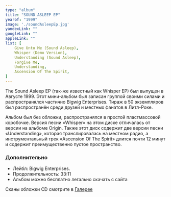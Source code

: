 ```yaml
---
type: "album"
title: "SOUND ASLEEP EP"
yearof: "1999"
image: './soundAsleepEp.jpg'
yandexLink: ""
googleLink: ""
appleLink: ""
list: [
    Give Unto Me (Sound Asleep),
    Whisper (Demo Version),
    Understanding (Sound Asleep),
    Forgive Me,
    Understanding,
    Ascension Of The Spirit,
]
---
```



The Sound Asleep EP (так-же известный как Whisper EP) был выпущен в Августе 1999. Этот мини-альбом был записан группой своими силами и распространялся частично Bigwig Enterprises. Тираж в 50 экземпляров был распространён среди друзей и местных фанатов в Литл-Роке.

Альбом был без обложки, распространялся в простой пластмассовой коробочке. Версия песни «Whisper» на этом диске отличалась от версии на альбоме Origin. Также этот диск содержит две версии песни «Understanding», которая транслировалась на местном радио, а инструментальный трек «Ascension Of The Spirit» длится почти 12 минут и содержит преимущественно пустое пространство.

### Дополнительно

- Лейбл: Bigwig Enterprises.
- Продолжительность: 33:11
- Альбом можно бесплатно легально скачать с сайта

Сканы обложки CD смотрите в [Галерее](http://gallery.evanescence-rus.ru/)